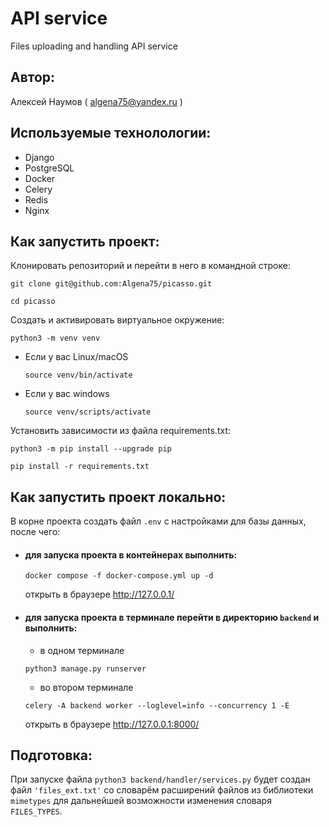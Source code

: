 # API service
Files uploading and handling API service
## Автор:
Алексей Наумов ( algena75@yandex.ru )
## Используемые технолологии:
* Django
* PostgreSQL
* Docker
* Celery
* Redis
* Nginx
## Как запустить проект:
Клонировать репозиторий и перейти в него в командной строке:


```
git clone git@github.com:Algena75/picasso.git
```

```
cd picasso
```

Cоздать и активировать виртуальное окружение:

```
python3 -m venv venv
```

* Если у вас Linux/macOS

    ```
    source venv/bin/activate
    ```

* Если у вас windows

    ```
    source venv/scripts/activate
    ```

Установить зависимости из файла requirements.txt:

```
python3 -m pip install --upgrade pip
```

```
pip install -r requirements.txt
```
## Как запустить проект локально:
В корне проекта создать файл `.env` с настройками для базы данных, после чего:
* #### для запуска проекта в контейнерах выполнить:
    ```
    docker compose -f docker-compose.yml up -d
    ```
    открыть в браузере http://127.0.0.1/
* #### для запуска проекта в терминале перейти в директорию `backend` и выполнить:
    - в одном терминале 
    ```
    python3 manage.py runserver
    ```
    - во втором терминале 
    ```
    celery -A backend worker --loglevel=info --concurrency 1 -E
    ```
    открыть в браузере http://127.0.0.1:8000/
## Подготовка:
При запуске файла `python3 backend/handler/services.py` будет создан файл `'files_ext.txt'` со словарём расширений файлов из библиотеки `mimetypes` для дальнейшей возможности изменения словаря `FILES_TYPES`.
